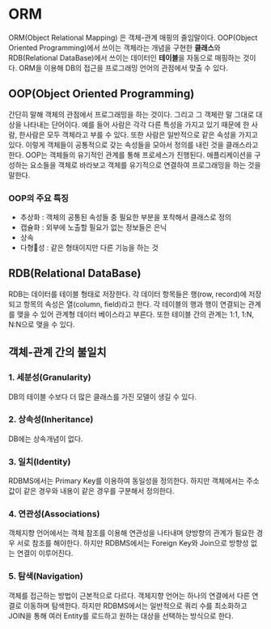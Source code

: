# ORM
 ORM(Object Relational Mapping) 은 객체-관계 매핑의 줄임말이다.
 OOP(Object Oriented Programming)에서 쓰이는 객체라는 개념을 구현한 **클래스**와 RDB(Relational DataBase)에서 쓰이는 데이터인 **테이블**을 자동으로 매핑하는 것이다.
 ORM을 이용해 DB의 접근을 프로그래밍 언어의 관점에서 맞출 수 있다.

## OOP(Object Oriented Programming)
간단히 말해 객체의 관점에서 프로그래밍을 하는 것이다. 그리고 그 객체란 말 그대로 대상을 나타내는 단어이다.
 예를 들어 사람은 각각 다른 특성을 가지고 있기 때문에 한 사람, 한사람은 모두 객체라고 부를 수 있다.
 또한 사람은 일반적으로 같은 속성을 가지고 있다. 이렇게 객체들이 공통적으로 갖는 속성들을 모아서 정의를 내린 것을 클래스라고 한다.
 OOP는 객체들의 유기적인 관계를 통해 프로세스가 진행된다. 애플리케이션을 구성하는 요소들을 객체로 바라보고 객체를 유기적으로 연결하여 프로그래밍을 하는 것을 말한다.

### OOP의 주요 특징
- 추상화 : 객체의 공통된 속성들 중 필요한 부분을  포착해서 클래스로 정의
- 캡슐화 : 외부에 노출할 필요가 없는 정보들은 은닉
- 상속
- 다형성 : 같은 형태이지만 다른 기능을 하는 것

## RDB(Relational DataBase)
 RDB는 데이터를 테이블 형태로 저장한다.
 각 데이터 항목들은 행(row, record)에 저장되고 항목의 속성은 열(column, field)라고 한다. 
 각 테이블의 행과 행이 연결되는 관계를 맺을 수 있어 관계형 데이터 베이스라고 부른다. 또한 테이블 간의 관계는 1:1, 1:N, N:N으로 맺을 수 있다.

## 객체-관계 간의 불일치
### 1. 세분성(Granularity)
 DB의 테이블 수보다 더 많은 클래스를 가진 모델이 생길 수 있다.

### 2. 상속성(Inheritance)
 DB에는 상속개념이 없다.

### 3. 일치(Identity)
 RDBMS에서는 Primary Key를 이용하여 동일성을 정의한다. 하지만 객체에서는 주소값이 같은 경우와 내용이 같은 경우를 구분해서 정의한다.

### 4. 연관성(Associations)
 객체지향 언어에서는 객체 참조를 이용해 연관성을 나타내며 양방향의 관계가 필요한 경우 서로 참조를 해야한다. 하지만 RDBMS에서는 Foreign Key와 Join으로 방향성 없는 연결이 이루어진다.

### 5. 탐색(Navigation)
 객체를 접근하는 방법이 근본적으로 다르다.
 객체지향 언어는 하나의 연결에서 다른 연결로 이동하며 탐색한다. 하지만 RDBMS에서는 일반적으로 쿼리 수를 최소화하고 JOIN을 통해 여러 Entity를 로드하고 원하는 대상을 선택하는 방식으로 한다.